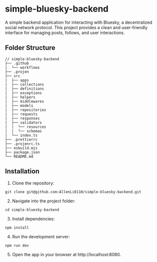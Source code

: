 # simple-bluesky-backend

A simple backend application for interacting with Bluesky, a decentralized social network protocol. This project provides a clean and user-friendly interface for managing posts, follows, and user interactions.

## Folder Structure

```
// simple-bluesky-backend
├── .github
|  └── workflows
├── .projen
├── src
|  ├── apps
|  ├── collections
|  ├── definitions
|  ├── exceptions
|  ├── helpers
|  ├── middlewares
|  ├── models
|  ├── repositories
|  ├── requests
|  ├── responses
|  ├── validators
|  |  └── resources
|  |  └── schemas
|  └── index.ts
├── .prettierrc
├── .projenrc.ts
├── esbuild.mjs
├── package.json
└── README.md
```

## Installation

1. Clone the repository:

```
git clone git@github.com:AllenLi0110/simple-bluesky-backend.git
```

2. Navigate into the project folder:

```
cd simple-bluesky-backend
```

3. Install dependencies:

```
npm install
```

4. Run the development server:

```
npm run dev
```

5. Open the app in your browser at http://localhost:8080.
